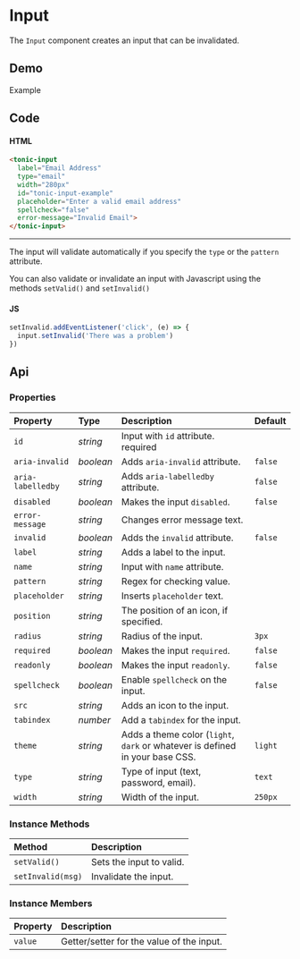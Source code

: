 # Input

The `Input` component creates an input that can be invalidated.

## Demo

<div class="example">
  <div class="header">Example</div>
  <div class="content">
    <tonic-input
      label="Email Address"
      type="email"
      width="280px"
      id="example-input"
      placeholder="Enter a valid email address"
      spellcheck="false"
      error-message="Invalid Email">
    </tonic-input>
    <span id="tonic-input-state"><span>
  </div>
</div>

## Code

#### HTML

```html
<tonic-input
  label="Email Address"
  type="email"
  width="280px"
  id="tonic-input-example"
  placeholder="Enter a valid email address"
  spellcheck="false"
  error-message="Invalid Email">
</tonic-input>
```

---

The input will validate automatically if you specify the `type` or the `pattern` attribute.

You can also validate or invalidate an input with Javascript using the methods `setValid()` and `setInvalid()`

#### JS
```js
setInvalid.addEventListener('click', (e) => {
  input.setInvalid('There was a problem')
})
```

## Api

### Properties

| Property | Type | Description | Default |
| :--- | :--- | :--- | :--- |
| `id` | *string* | Input with `id` attribute. <span class="req">required</span> | |
| `aria-invalid` | *boolean* | Adds `aria-invalid` attribute. | `false` |
| `aria-labelledby` | *string* | Adds `aria-labelledby` attribute. | `false` |
| `disabled` | *boolean* | Makes the input `disabled`. | `false` |
| `error-message` | *string* | Changes error message text. | |
| `invalid` | *boolean* | Adds the `invalid` attribute. | `false` |
| `label` | *string* | Adds a label to the input. | |
| `name` | *string* | Input with `name` attribute. | |
| `pattern` | *string* | Regex for checking value. | |
| `placeholder` | *string* | Inserts `placeholder` text. | |
| `position` | *string* | The position of an icon, if specified. | |
| `radius` | *string* | Radius of the input. | `3px` |
| `required` | *boolean* | Makes the input `required`. | `false` |
| `readonly` | *boolean* | Makes the input `readonly`. | `false` |
| `spellcheck` | *boolean* | Enable `spellcheck` on the input. | `false` |
| `src` | *string* | Adds an icon to the input. | |
| `tabindex` | *number* | Add a `tabindex` for the input. | |
| `theme` | *string* | Adds a theme color (`light`, `dark` or whatever is defined in your base CSS. | `light` |
| `type` | *string* | Type of input (text, password, email). | `text` |
| `width` | *string* | Width of the input. | `250px` |

### Instance Methods

| Method | Description |
| :--- | :--- |
| `setValid()` | Sets the input to valid. |
| `setInvalid(msg)` | Invalidate the input. |

### Instance Members

| Property | Description |
| :--- | :--- |
| `value` | Getter/setter for the value of the input. |
